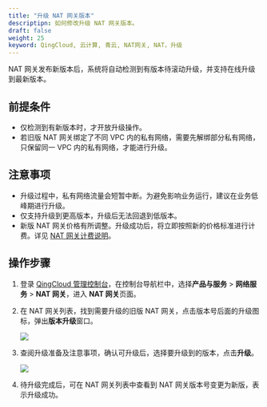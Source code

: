 ```yaml
---
title: "升级 NAT 网关版本"
descriptipn: 如何修改升级 NAT 网关版本。
draft: false
weight: 25
keyword: QingCloud, 云计算, 青云, NAT网关, NAT，升级
---
```


NAT 网关发布新版本后，系统将自动检测到有版本待滚动升级，并支持在线升级到最新版本。

## 前提条件

- 仅检测到有新版本时，才开放升级操作。
- 若旧版 NAT 网关绑定了不同 VPC 内的私有网络，需要先解绑部分私有网络，只保留同一 VPC 内的私有网络，才能进行升级。

## 注意事项

- 升级过程中，私有网络流量会短暂中断。为避免影响业务运行，建议在业务低峰期进行升级。
- 仅支持升级到更高版本，升级后无法回退到低版本。
- 新版 NAT 网关价格有所调整。升级成功后，将立即按照新的价格标准进行计费。详见 [NAT 网关计费说明](../../../billing/nat_price/)。

## 操作步骤

1. 登录 [QingCloud 管理控制台](https://console.qingcloud.com/login)，在控制台导航栏中，选择**产品与服务** > **网络服务** > **NAT 网关**，进入 **NAT 网关**页面。

2. 在 NAT 网关列表，找到需要升级的旧版 NAT 网关，点击版本号后面的升级图标，弹出**版本升级**窗口。

   ![](../../../_images/upgrade_click.png)

3. 查阅升级准备及注意事项，确认可升级后，选择要升级到的版本，点击**升级**。

   ![](../../../_images/upgrade_version.png)

4. 待升级完成后，可在 NAT 网关列表中查看到 NAT 网关版本号变更为新版，表示升级成功。

   

